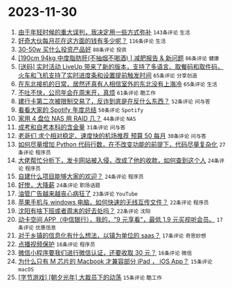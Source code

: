 # 2023-11-30

1. [由于年轻时候的重大误判，我决定用一些方式弥补](https://www.v2ex.com/t/996449) `143条评论` `生活`
1. [好奇大伙每月花在这方面的钱有多少呢？](https://www.v2ex.com/t/996421) `116条评论` `生活`
1. [30-50w 买什么投资产品好](https://www.v2ex.com/t/996424) `88条评论` `投资`
1. [[190cm 94kg 中度脂肪肝(不抽烟不喝酒) ] 减肥报告 & 新问题](https://www.v2ex.com/t/996422) `86条评论` `健康`
1. [[送码] 实时活动 LiveUp 带来了新的版本，支持了多语言、取餐码和取件码，火车和飞机支持了实时进度条和设置提前触发时间](https://www.v2ex.com/t/996445) `65条评论` `分享创造`
1. [在东北接机的日常，居然还真有人相信室外的东北没有上海冷](https://www.v2ex.com/t/996477) `65条评论` `生活`
1. [不吐不快，公司年会在周末开，真烦](https://www.v2ex.com/t/996416) `61条评论` `酷工作`
1. [建行卡第二次被限制交易了，反诈到底是在反什么东西？](https://www.v2ex.com/t/996410) `52条评论` `问与答`
1. [看看大家的 Spotify 年度总结](https://www.v2ex.com/t/996431) `50条评论` `Spotify`
1. [家用 4 盘位 NAS 用 RAID 几？](https://www.v2ex.com/t/996537) `44条评论` `NAS`
1. [成考和自考本科的含金量](https://www.v2ex.com/t/996408) `31条评论` `问与答`
1. [老哥们 求个相对稳定、速度快的机场推荐 预算 50 每月](https://www.v2ex.com/t/996434) `30条评论` `问与答`
1. [如何尽量增加 Python 代码行数，在不改变功能的前提下，代码尽量复杂化](https://www.v2ex.com/t/996546) `27条评论` `程序员`
1. [大佬帮忙分析下，发卡网站被入侵，改成了他的收款，如何查到这个人](https://www.v2ex.com/t/996561) `24条评论` `程序员`
1. [自建什么项目能够大家的欢迎？](https://www.v2ex.com/t/996540) `24条评论` `程序员`
1. [好惨，大降薪](https://www.v2ex.com/t/996522) `24条评论` `职场话题`
1. [油管广告越来越丧心病狂了](https://www.v2ex.com/t/996479) `23条评论` `YouTube`
1. [苹果手机与 windows 电脑，如何快速的无线互传文件？](https://www.v2ex.com/t/996555) `22条评论` `程序员`
1. [沈阳有啥下班或者周末的好去处吗？](https://www.v2ex.com/t/996402) `22条评论` `沈阳`
1. [动卡空间 APP（中信银行），我的，"9 元享看"，最低 1.9 元买视听会员。](https://www.v2ex.com/t/996484) `17条评论` `优惠信息`
1. [对于乡镇的信息化有什么想法，以镇为单位的 saas？](https://www.v2ex.com/t/996413) `17条评论` `奇思妙想`
1. [点播视频保护](https://www.v2ex.com/t/996541) `16条评论` `程序员`
1. [微信小程序要我们进行微信认证，还要收取 30 元？](https://www.v2ex.com/t/996423) `16条评论` `微信`
1. [为什么只有 M 芯片的 Macbook 才兼容部分 iPad ， iOS App？](https://www.v2ex.com/t/996524) `15条评论` `macOS`
1. [[字节游戏] [朝夕光年] 大裁员下的动荡](https://www.v2ex.com/t/996443) `15条评论` `酷工作`
